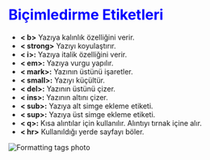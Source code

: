 <h1 style="color:blue">Biçimledirme Etiketleri</h1>
<ul>
  <li><b>< b></b> Yazıya kalınlık özelliğini verir.</li>
  <li><b>< strong></b> Yazıyı koyulaştırır.</li>
  <li><b>< i>:</b> Yazıya italik özelliğini verir.</li>
  <li><b>< em>:</b> Yazıya vurgu yapılır.</li>
  <li><b>< mark>:</b> Yazının üstünü işaretler.</li>
  <li><b>< small>:</b> Yazıyı küçültür.</li>
  <li><b>< del>:</b> Yazının üstünü çizer.</li>
  <li><b>< ins>:</b> Yazının altını çizer.</li>
  <li><b>< sub>:</b> Yazıya alt simge ekleme etiketi.</li>
  <li><b>< sup>:</b> Yazıya üst simge ekleme etiketi.</li>
  <li><b>< q>:</b> Kısa alıntılar için kullanılır. Alıntıyı tırnak içine alır.</li>
  <li><b>< hr></b> Kullanıldığı yerde sayfayı böler.</li>
  </ul>
  <img src="C:\Users\lenova\Desktop\html-image" alt="Formatting tags photo">
